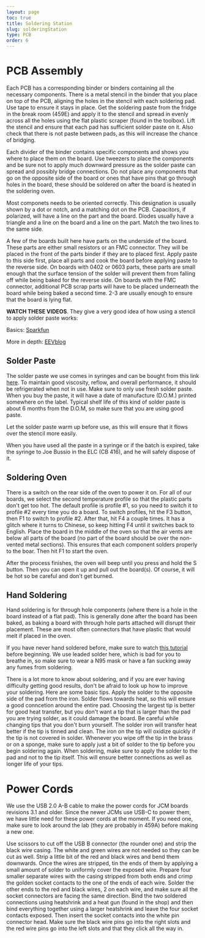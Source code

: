 ```yaml
---
layout: page
toc: true
title: Soldering Station
slug: solderingStation
type: PCB
order: 6
---
```



# PCB Assembly

Each PCB has a corresponding binder or binders containing all the necessary components. There is a metal stencil in the binder that you place on top of the PCB, aligning the holes in the stencil with each soldering pad. Use tape to ensure it stays in place. Get the soldering paste from the fridge in the break room (459E) and apply it to the stencil and spread in evenly across all the holes using the flat plastic scraper (found in the toolbox). Lift the stencil and ensure that each pad has sufficient solder paste on it. Also check that there is not paste between pads, as this will increase the chance of bridging. 

Each divider of the binder contains specific components and shows you where to place them on the board. Use tweezers to place the components and be sure not to apply much downward pressure as the solder paste can spread and possibly bridge connections. Do not place any components that go on the opposite side of the board or ones that have pins that go through holes in the board, these should be soldered on after the board is heated in the soldering oven. 

Most componets needs to be oriented correctly. This designation is usually shown by a dot or notch, and a matching dot on the PCB. Capacitors, if polarized, will have a line on the part and the board. Diodes usually have a triangle and a line on the board and a line on the part. Match the two lines to the same side.

A few of the boards built here have parts on the underside of the board. These parts are either small resistors or an FMC connector. They will be placed in the front of the parts binder if they are to placed first. Apply paste to this side first, place all parts and cook the board before applying paste to the reverse side. On boards with 0402 or 0603 parts, these parts are small enough that the surface tension of the solder will prevent them from falling off while being baked for the reverse side. On boards with the FMC connector, additional PCB scrap parts will have to be placed underneath the board while being baked a second time. 2-3 are usually enough to ensure that the board is lying flat. 

**WATCH THESE VIDEOS**. They give a very good idea of how using a stencil to apply solder paste works:

Basics: [Sparkfun](https://www.youtube.com/watch?v=WDIqtGMROjM)

More in depth: [EEVblog](https://www.youtube.com/watch?v=qyDRHI4YeMI)

## Solder Paste

The solder paste we use comes in syringes and can be bought from this link [here](https://www.amazon.com/Kester-EP256-Solder-Syringe-Dispenser/dp/B006UTCYM2/ref=sr_1_2?dchild=1&keywords=kester+solder+paste&qid=1585170588&sr=8-2). To maintain good viscosity, reflow, and overall performance, it should be refrigerated when not in use. Make sure to only use fresh solder paste. When you buy the paste, it will have a date of manufacture (D.O.M.) printed somewhere on the label. Typical shelf life of this kind of solder paste is about 6 months from the D.O.M, so make sure that you are using good paste.

Let the solder paste warm up before use, as this will ensure that it flows over the stencil more easily.

When you have used all the paste in a syringe or if the batch is expired, take the syringe to Joe Bussio in the ELC (CB 416), and he will safely dispose of it.

## Soldering Oven

There is a switch on the rear side of the oven to power it on. For all of our boards, we select the second temperature profile so that the plastic parts don't get too hot. The default profile is profile #1, so you need to switch it to profile #2 every time you do a board. To switch profiles, hit the F3 button, then F1 to switch to profile #2. After that, hit F4 a couple times. It has a glitch where it turns to Chinese, so keep hitting F4 until it switches back to English. Place the board in the middle of the oven so that the air vents are below all parts of the board (no part of the board should be over the non-vented metal sections). This ensures that each component solders properly to the boar. Then hit F1 to start the oven.

After the process finishes, the oven will beep until you press and hold the S button. Then you can open it up and pull out the board(s). Of course, it will be hot so be careful and don't get burned. 

## Hand Soldering

Hand soldering is for through hole components (where there is a hole in the board instead of a flat pad). This is generally done after the board has been baked, as baking a board with through hole parts attached will disrupt their placement. These are most often connectors that have plastic that would melt if placed in the oven. 

If you have never hand soldered before, make sure to watch [this tutorial](https://www.youtube.com/watch?v=Qps9woUGkvI) before beginning. We use leaded solder here, which is bad for you to breathe in, so make sure to wear a N95 mask or have a fan sucking away any fumes from soldering.

There is a lot more to know about soldering, and if you are ever having difficulty getting good results, don't be afraid to look up how to improve your soldering. Here are some basic tips. Apply the solder to the opposite side of the pad from the iron. Solder flows towards heat, so this will ensure a good conncetion around the entire pad. Choosing the largest tip is better for good heat transfer, but you don't want a tip that is larger than the pad you are trying solder, as it could damage the board. Be careful while changing tips that you don't burn yourself. The solder iron will transfer heat better if the tip is tinned and clean. The iron on the tip will oxidize quickly if the tip is not covered in solder. Whenever you wipe off the tip in the brass or on a sponge, make sure to apply just a bit of solder to the tip before you begin soldering again. When soldering, make sure to apply the solder to the pad and not to the tip itself. This will ensure better connections as well as longer life of your tips.

# Power Cords

We use the USB 2.0 A-B cable to make the power cords for JCM boards revisions 3.1 and older. Since the newer JCMs use USB-C to power them, we have little need for these power cords at the moment. If you need one, make sure to look around the lab (they are probably in 459A) before making a new one.

Use scissors to cut off the USB B connector (the rounder one) and strip the black wire casing. The white and green wires are not needed so they can be cut as well. Strip a little bit of the red and black wires and bend them downwards. Once the wires are stripped, tin the ends of them by applying a small amount of solder to uniformly cover the exposed wire. Prepare four smaller separate wires with the casing stripped from both ends and crimp the golden socket contacts to the one of the ends of each wire. Solder the other ends to the red and black wires, 2 on each wire, and make sure all the socket connectors are facing the same direction. Bind the two soldered connections using heatshrink and a heat gun (found in the shop) and then bind everything together using a larger heatshrink and leave the four socket contacts exposed. Then insert the socket contacts into the white pin connector head. Make sure the black wire pins go into the right slots and the red wire pins go into the left slots and that they click all the way in.
